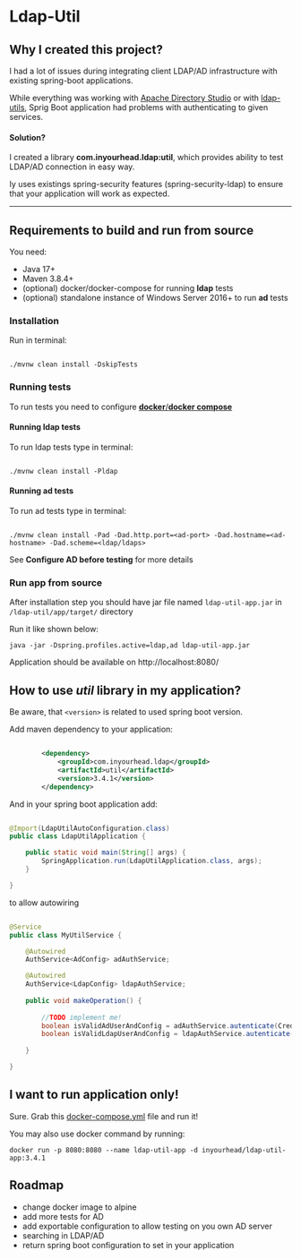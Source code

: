 # Ldap-Util


## Why I created this project?

I had a lot of issues during integrating client LDAP/AD infrastructure with existing spring-boot applications. 

While everything was working with [Apache Directory Studio](https://directory.apache.org/studio/) or with [ldap-utils](https://ubuntu.com/server/docs/install-and-configure-ldap), Sprig Boot application had problems with authenticating to given services.

#### Solution?

I created a library **com.inyourhead.ldap:util**, which provides ability to test LDAP/AD connection in easy way. 

Iy uses existings spring-security features (spring-security-ldap) to ensure that your application will work as expected.
___

## Requirements to build and run from source

You need:

- Java 17+
- Maven 3.8.4+
- (optional) docker/docker-compose for running **ldap** tests
- (optional) standalone instance of Windows Server 2016+ to run **ad** tests

### Installation

Run in terminal:

```shell

./mvnw clean install -DskipTests

```

### Running tests

To run tests you need to configure [**docker**/**docker compose**](https://docs.docker.com/compose/install/)

#### Running ldap tests

To run ldap tests type in terminal: 

```shell

./mvnw clean install -Pldap

```

#### Running ad tests

To run ad tests type in terminal:

```shell

./mvnw clean install -Pad -Dad.http.port=<ad-port> -Dad.hostname=<ad-hostname> -Dad.scheme=<ldap/ldaps>

```

See **Configure AD before testing** for more details

### Run app from source

After installation step you should have jar file named `ldap-util-app.jar` in `/ldap-util/app/target/` directory

Run it like shown below:

```shell
java -jar -Dspring.profiles.active=ldap,ad ldap-util-app.jar
```

Application should be available on http://localhost:8080/

## How to use *util* library in my application?

Be aware, that `<version>` is related to used spring boot version.

Add maven dependency to your application:

```xml

        <dependency>
            <groupId>com.inyourhead.ldap</groupId>
            <artifactId>util</artifactId>
            <version>3.4.1</version>
        </dependency>

```

And in your spring boot application add:

```java

@Import(LdapUtilAutoConfiguration.class)
public class LdapUtilApplication {

    public static void main(String[] args) {
        SpringApplication.run(LdapUtilApplication.class, args);
    }

}
```

to allow autowiring 

```java 

@Service
public class MyUtilService {

    @Autowired
    AuthService<AdConfig> adAuthService;

    @Autowired
    AuthService<LdapConfig> ldapAuthService;
    
    public void makeOperation() {
        
        //TODO implement me!
        boolean isValidAdUserAndConfig = adAuthService.autenticate(Credentials, AdConfig);
        boolean isValidLdapUserAndConfig = ldapAuthService.autenticate(Credentials, LdapConfig);
        
    }

}

```

## I want to run application only!

Sure. Grab this  [docker-compose.yml](./ldap-util-app/docker-compose.yml) file and run it!

You may also use docker command by running:

```shell
docker run -p 8080:8080 --name ldap-util-app -d inyourhead/ldap-util-app:3.4.1 
```

## Roadmap

- change docker image to alpine
- add more tests for AD
- add exportable configuration to allow testing on you own AD server
- searching in LDAP/AD
- return spring boot configuration to set in your application